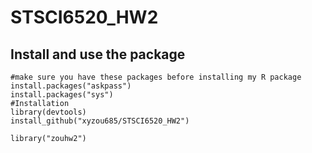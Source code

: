 # STSCI6520_HW2

## Install and use the package
```{r global_options, include = FALSE}
#make sure you have these packages before installing my R package
install.packages("askpass")
install.packages("sys")
#Installation
library(devtools)
install_github("xyzou685/STSCI6520_HW2")
```
```{r global_options, include = FALSE}
library("zouhw2")
```
